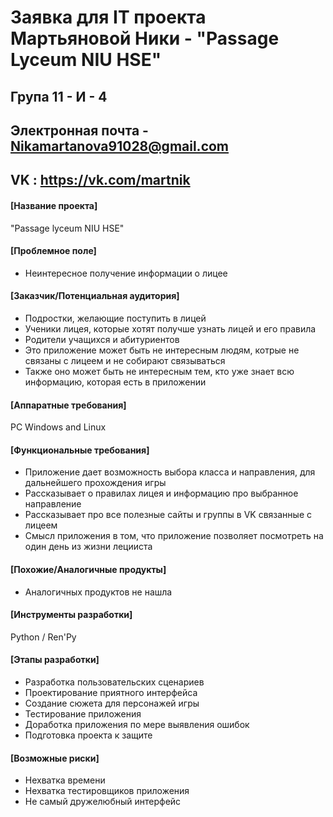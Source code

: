 # Заявка для IT проекта Мартьяновой Ники - "Passage Lyceum NIU HSE"

## Група 11 - И - 4

## Электронная почта - Nikamartanova91028@gmail.com
## VK : https://vk.com/martnik


#### [Название проекта]

"Passage lyceum NIU HSE"

#### [Проблемное поле]

* Неинтересное получение информации о лицее

#### [Заказчик/Потенциальная аудитория]

* Подростки, желающие поступить в лицей
* Ученики лицея, которые хотят получше узнать лицей и его правила
* Родители учащихся и абитуриентов
* Это приложение может быть не интересным людям, котрые не связаны с лицеем и не собирают связываться
* Также оно может быть не интересным тем, кто уже знает всю информацию, которая есть в приложении

#### [Аппаратные требования]

PC Windows and Linux

#### [Функциональные требования]

* Приложение дает возможность выбора класса и направления, для дальнейшего прохождения игры
* Рассказывает о правилах лицея и информацию про выбранное направление
* Рассказывает про все полезные сайты и группы в VK связанные с лицеем
* Смысл приложения в том, что приложение позволяет посмотреть на один день из жизни лецииста

#### [Похожие/Аналогичные продукты]

* Аналогичных продуктов не нашла

#### [Инструменты разработки]

Python / Ren'Py

#### [Этапы разработки]

* Разработка пользовательских сценариев
* Проектирование приятного интерфейса
* Создание сюжета для персонажей игры
* Тестирование приложения
* Доработка приложения по мере выявления ошибок
* Подготовка проекта к защите

#### [Возможные риски]

* Нехватка времени
* Нехватка тестировщиков приложения
* Не самый дружелюбный интерфейс
